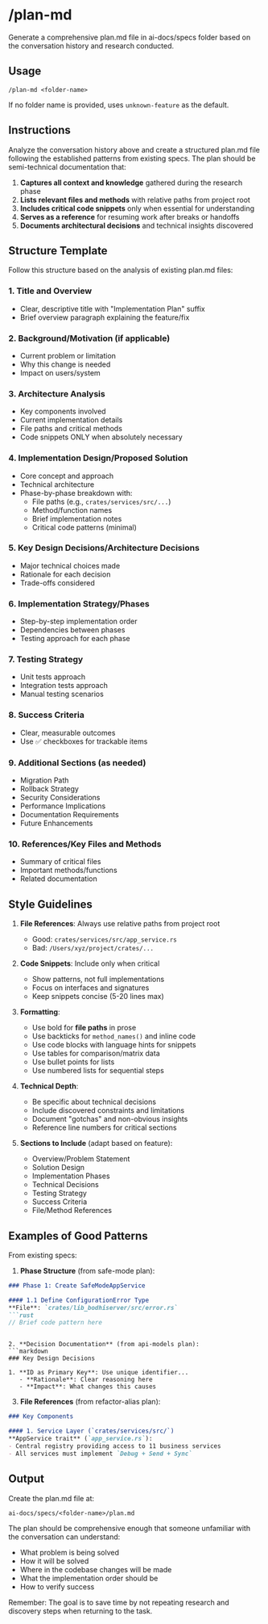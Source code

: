 # /plan-md

Generate a comprehensive plan.md file in ai-docs/specs folder based on the conversation history and research conducted.

## Usage
```
/plan-md <folder-name>
```

If no folder name is provided, uses `unknown-feature` as the default.

## Instructions

Analyze the conversation history above and create a structured plan.md file following the established patterns from existing specs. The plan should be semi-technical documentation that:

1. **Captures all context and knowledge** gathered during the research phase
2. **Lists relevant files and methods** with relative paths from project root
3. **Includes critical code snippets** only when essential for understanding
4. **Serves as a reference** for resuming work after breaks or handoffs
5. **Documents architectural decisions** and technical insights discovered

## Structure Template

Follow this structure based on the analysis of existing plan.md files:

### 1. Title and Overview
- Clear, descriptive title with "Implementation Plan" suffix
- Brief overview paragraph explaining the feature/fix

### 2. Background/Motivation (if applicable)
- Current problem or limitation
- Why this change is needed
- Impact on users/system

### 3. Architecture Analysis
- Key components involved
- Current implementation details
- File paths and critical methods
- Code snippets ONLY when absolutely necessary

### 4. Implementation Design/Proposed Solution
- Core concept and approach
- Technical architecture
- Phase-by-phase breakdown with:
  - File paths (e.g., `crates/services/src/...`)
  - Method/function names
  - Brief implementation notes
  - Critical code patterns (minimal)

### 5. Key Design Decisions/Architecture Decisions
- Major technical choices made
- Rationale for each decision
- Trade-offs considered

### 6. Implementation Strategy/Phases
- Step-by-step implementation order
- Dependencies between phases
- Testing approach for each phase

### 7. Testing Strategy
- Unit tests approach
- Integration tests approach
- Manual testing scenarios

### 8. Success Criteria
- Clear, measurable outcomes
- Use ✅ checkboxes for trackable items

### 9. Additional Sections (as needed)
- Migration Path
- Rollback Strategy
- Security Considerations
- Performance Implications
- Documentation Requirements
- Future Enhancements

### 10. References/Key Files and Methods
- Summary of critical files
- Important methods/functions
- Related documentation

## Style Guidelines

1. **File References**: Always use relative paths from project root
   - Good: `crates/services/src/app_service.rs`
   - Bad: `/Users/xyz/project/crates/...`

2. **Code Snippets**: Include only when critical
   - Show patterns, not full implementations
   - Focus on interfaces and signatures
   - Keep snippets concise (5-20 lines max)

3. **Formatting**:
   - Use bold for **file paths** in prose
   - Use backticks for `method_names()` and inline code
   - Use code blocks with language hints for snippets
   - Use tables for comparison/matrix data
   - Use bullet points for lists
   - Use numbered lists for sequential steps

4. **Technical Depth**:
   - Be specific about technical decisions
   - Include discovered constraints and limitations
   - Document "gotchas" and non-obvious insights
   - Reference line numbers for critical sections

5. **Sections to Include** (adapt based on feature):
   - Overview/Problem Statement
   - Solution Design
   - Implementation Phases
   - Technical Decisions
   - Testing Strategy
   - Success Criteria
   - File/Method References

## Examples of Good Patterns

From existing specs:

1. **Phase Structure** (from safe-mode plan):
```markdown
### Phase 1: Create SafeModeAppService

#### 1.1 Define ConfigurationError Type
**File**: `crates/lib_bodhiserver/src/error.rs`
```rust
// Brief code pattern here
```
```

2. **Decision Documentation** (from api-models plan):
```markdown
### Key Design Decisions

1. **ID as Primary Key**: Use unique identifier...
   - **Rationale**: Clear reasoning here
   - **Impact**: What changes this causes
```

3. **File References** (from refactor-alias plan):
```markdown
### Key Components

#### 1. Service Layer (`crates/services/src/`)
**AppService trait** (`app_service.rs`):
- Central registry providing access to 11 business services
- All services must implement `Debug + Send + Sync`
```

## Output

Create the plan.md file at:
```
ai-docs/specs/<folder-name>/plan.md
```

The plan should be comprehensive enough that someone unfamiliar with the conversation can understand:
- What problem is being solved
- How it will be solved
- Where in the codebase changes will be made
- What the implementation order should be
- How to verify success

Remember: The goal is to save time by not repeating research and discovery steps when returning to the task.